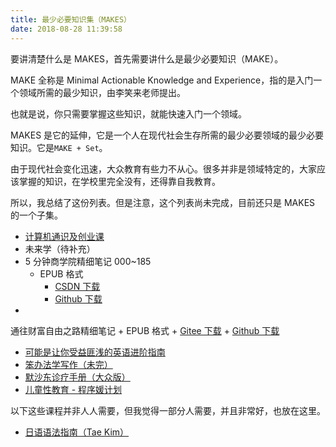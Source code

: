 ```yaml
---
title: 最少必要知识集（MAKES）
date: 2018-08-28 11:39:58
---
```


要讲清楚什么是 MAKES，首先需要讲什么是最少必要知识（MAKE）。

MAKE 全称是 Minimal Actionable Knowledge and Experience，指的是入门一个领域所需的最少知识，由李笑来老师提出。

也就是说，你只需要掌握这些知识，就能快速入门一个领域。

MAKES 是它的延伸，它是一个人在现代社会生存所需的最少必要领域的最少必要知识。它是`MAKE + Set`。

由于现代社会变化迅速，大众教育有些力不从心。很多并非是领域特定的，大家应该掌握的知识，在学校里完全没有，还得靠自我教育。

所以，我总结了这份列表。但是注意，这个列表尚未完成，目前还只是 MAKES 的一个子集。

+   [计算机通识及创业课](http://it-ebooks.flygon.net/mooc)
+   未来学（待补充）
+   5 分钟商学院精细笔记 000~185
    +   EPUB 格式
        +   [CSDN 下载](https://download.csdn.net/download/wizardforcel/10621801)
        +   [Github 下载](https://github.com/wizardforcel/data-science-notebook/files/2312838/5.000.185.zip)
+   
通往财富自由之路精细笔记
    +   EPUB 格式
        +   [Gitee 下载](https://gitee.com/it-ebooks/ebooks/attach_files/download?i=162814&u=http%3A%2F%2Ffiles.git.oschina.net%2Fgroup1%2FM00%2F04%2FB8%2FPaAvDFuCGuaAeh52ABOU0l3Ekqc25.epub%3Ftoken%3Dabd29f5f561ed4289976608a98b60b4a%26ts%3D1535253223%26attname%3D%25E9%2580%259A%25E5%25BE%2580%25E8%25B4%25A2%25E5%25AF%258C%25E8%2587%25AA%25E7%2594%25B1%25E4%25B9%258B%25E8%25B7%25AF%25E7%25B2%25BE%25E7%25BB%2586%25E7%25AC%2594%25E8%25AE%25B0.epub)
        +   [Github 下载](https://github.com/wizardforcel/data-science-notebook/files/2321204/default.zip)
+   [可能是让你受益匪浅的英语进阶指南](https://legacy.gitbook.com/book/byoungd/english-level-up-tips-for-chinese/details)
+   [笨办法学写作（未完）](http://www.cnfeat.com/)
+   [默沙东诊疗手册（大众版）](https://www.msdmanuals.cn/%E9%A6%96%E9%A1%B5)
+   [儿童性教育 - 程序媛计划](https://www.cxy61.com/girl/child_sexual_education/index.html)


以下这些课程并非人人需要，但我觉得一部分人需要，并且非常好，也放在这里。

+   [日语语法指南（Tae Kim）](http://res.wokanxing.info/jpgramma/)
